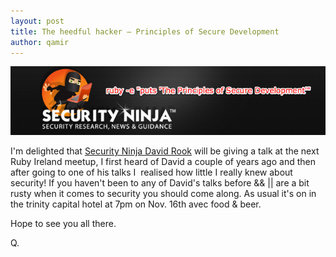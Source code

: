 ```yaml
---
layout: post
title: The heedful hacker – Principles of Secure Development
author: qamir
---
```


![The Security Ninja Presents - The principles of Secure Development](/images/ruby-e.png "The Security Ninja Presents - The principles of Secure Development")

I'm delighted that [Security Ninja David Rook](http://www.securityninja.co.uk/blog) will be giving a talk at the next Ruby Ireland meetup, I first heard of David a couple of years ago and then after going to one of his talks I  realised how little I really knew about security!
If you haven't been to any of David's talks before && || are a bit rusty when it comes to security you should come along. As usual it's on in the trinity capital hotel at 7pm on Nov. 16th avec food & beer.

Hope to see you all there.

Q.
